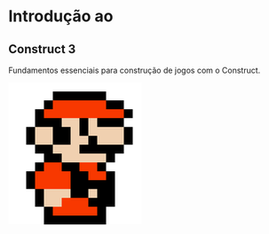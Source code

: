 ---
---

# Introdução ao

## Construct 3

Fundamentos essenciais para construção de jogos com o Construct.

![Super Mario NES](assets/img/mario.gif)
